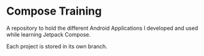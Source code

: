# Compose Training
 
A repository to hold the different Android Applications I developed and used while learning Jetpack Compose. 

Each project is stored in its own branch.
